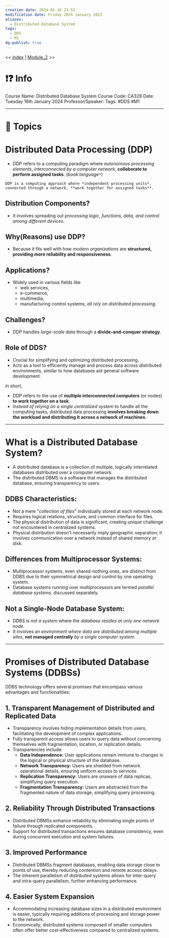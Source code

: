 ```yaml
---
creation date: 2024-01-16 23:52
modification date: Friday 20th January 2023
aliases:
  - Distributed Database System
tags:
  - DDS
  - M1
dg-publish: true
---
```

<< [index](../index.md) | [Module_2](Module_2.md) >>

# ❗❓ Info
Course Name: Distributed Database System
Course Code: CA328
Date: Tuesday 16th January 2024
Professor/Speaker: 
Tags: #DDS #M1

---
# 📃 Topics
# Distributed Data Processing (DDP)
- DDP refers to a computing paradigm where *autonomous processing elements*, *interconnected by a computer network*, **collaborate to perform assigned tasks**. (*book language*`*`) 

```
DDP is a computing approach where *independent processing units*, connected through a network, **work together for assigned tasks**.
```
## Distribution Components?
- It involves spreading out *processing logic, functions, data, and control among different devices.*
## Why(Reasons) use DDP?
- Because it fits well with how *modern organizations* are **structured, providing more reliability and responsiveness**.
## Applications?
- Widely used in various fields like
	- web services,
	- e-commerce,
	- multimedia,
	- manufacturing control systems, *all rely on distributed processing.*
## Challenges?
- DDP handles *large-scale data* through a **divide-and-conquer strategy**.
## Role of DDS?
- Crucial for simplifying and optimizing distributed processing.
- Acts as a tool to efficiently manage and process data across distributed environments, similar to how databases aid general software development.

*in short,*
- DDP refers to the use of **multiple interconnected computers** (or nodes) **to work together on a task**. 
- *Instead of relying on a single centralized system* to handle all the computing tasks, distributed data processing **involves breaking down the workload and distributing it across a network of machines**.

---

# What is a Distributed Database System?
- A distributed database is a collection of multiple, logically interrelated databases distributed over a computer network.
- The distributed DBMS is a software that manages the distributed database, ensuring transparency to users.

## DDBS Characteristics:
- Not a mere "*collection of files*" individually stored at each network node.
- Requires logical relations, structure, and common interface for files.
- The physical distribution of data is significant, creating unique challenge not encountered in centralized systems.
- Physical distribution doesn't necessarily imply geographic separation; it involves communication over a network instead of shared memory or disk.

## Differences from Multiprocessor Systems:
- Multiprocessor systems, even shared-nothing ones, are distinct from DDBS due to their symmetrical design and control by one operating system.
- Database systems running over multiprocessors are termed *parallel database systems*, discussed separately.

## Not a Single-Node Database System:
- DDBS is *not a system* where the *database resides at only one network node*.
- It involves an *environment where data are distributed among multiple sites*, **not managed centrally** *by a single computer system*.
---

# Promises of Distributed Database Systems (DDBSs)

DDBS technology offers several promises that encompass various advantages and functionalities:

## 1. Transparent Management of Distributed and Replicated Data
- Transparency involves hiding implementation details from users, facilitating the development of complex applications.
- Fully transparent access allows users to query data without concerning themselves with fragmentation, location, or replication details.
- Transparencies include:
  - **Data Independence:** User applications remain immune to changes in the logical or physical structure of the database.
  - **Network Transparency:** Users are shielded from network operational details, ensuring uniform access to services.
  - **Replication Transparency:** Users are unaware of data replicas, simplifying query execution.
  - **Fragmentation Transparency:** Users are abstracted from the fragmented nature of data storage, simplifying query processing.

## 2. Reliability Through Distributed Transactions
- Distributed DBMSs enhance reliability by eliminating single points of failure through replicated components.
- Support for distributed transactions ensures database consistency, even during concurrent execution and system failures.

## 3. Improved Performance
- Distributed DBMSs fragment databases, enabling data storage close to points of use, thereby reducing contention and remote access delays.
- The inherent parallelism of distributed systems allows for inter-query and intra-query parallelism, further enhancing performance.

## 4. Easier System Expansion
- Accommodating increasing database sizes in a distributed environment is easier, typically requiring additions of processing and storage power to the network.
- Economically, distributed systems composed of smaller computers often offer better cost-effectiveness compared to centralized systems.
